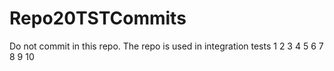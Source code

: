 # Repo20TSTCommits
Do not commit in this repo. The repo is used in integration tests
1
2
3
4
5
6
7
8
9
10
